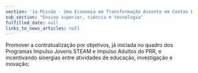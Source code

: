 ```yaml
---
section: '1a Missão - Uma Economia em Transformação Assente em Contas Equilibradas'
sub_section: "Ensino superior, ciência e tecnologia"
fulfilled_date: null
links_to_news_articles: null
---
```


Promover a contratualização por objetivos, já iniciada no quadro dos Programas Impulso Jovens STEAM e Impulso Adultos do PRR, e incentivando sinergias entre atividades de educação, investigação e inovação;
